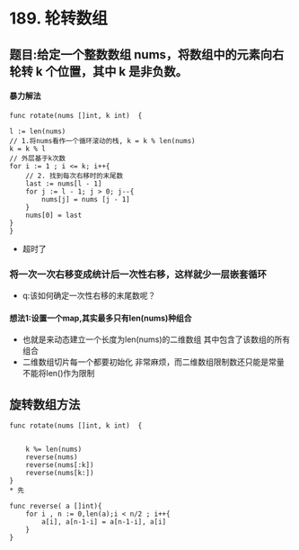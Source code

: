 # 189. 轮转数组
## 题目:给定一个整数数组 nums，将数组中的元素向右轮转 k 个位置，其中 k 是非负数。
#### 暴力解法
```
func rotate(nums []int, k int)  {

l := len(nums)
// 1.将nums看作一个循环滚动的栈, k = k % len(nums)
k = k % l
// 外层基于k次数
for i := 1 ; i <= k; i++{
    // 2. 找到每次右移时的末尾数
    last := nums[l - 1]
    for j := l - 1; j > 0; j--{
        nums[j] = nums [j - 1] 
    }
    nums[0] = last
}
}
```
* 超时了
### 将一次一次右移变成统计后一次性右移，这样就少一层嵌套循环
* q:该如何确定一次性右移的末尾数呢？
#### 想法1:设置一个map,其实最多只有len(nums)种组合
* 也就是来动态建立一个长度为len(nums)的二维数组 其中包含了该数组的所有组合
* 二维数组切片每一个都要初始化 非常麻烦，而二维数组限制数还只能是常量 不能将len()作为限制
## 旋转数组方法
```
func rotate(nums []int, k int)  {


    k %= len(nums)
    reverse(nums)
    reverse(nums[:k])
    reverse(nums[k:])
}
* 先

func reverse( a []int){
    for i , n := 0,len(a);i < n/2 ; i++{
        a[i], a[n-1-i] = a[n-1-i], a[i]
    }
}
```
